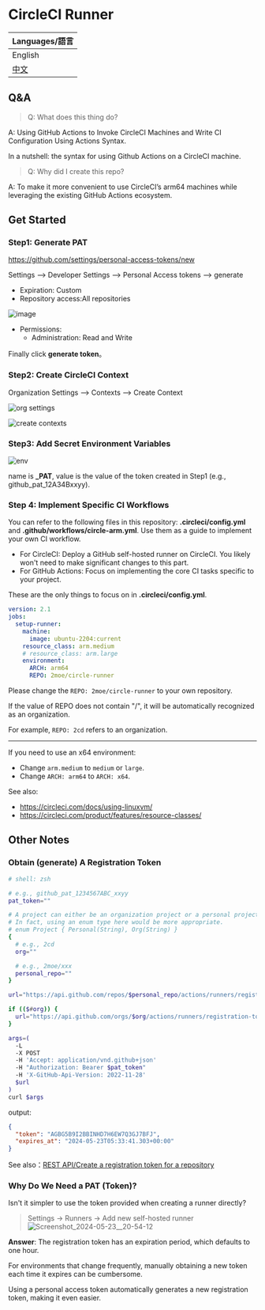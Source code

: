 # CircleCI Runner

| Languages/語言         |
| ---------------------- |
| English                |
| [中文](./Readme-zh.md) |

## Q&A

> Q: What does this thing do?

A:
  Using GitHub Actions to Invoke CircleCI Machines and Write CI Configuration Using Actions Syntax.

  In a nutshell: the syntax for using Github Actions on a CircleCI machine.

> Q: Why did I create this repo?

A: To make it more convenient to use CircleCI’s arm64 machines while leveraging the existing GitHub Actions ecosystem.

## Get Started

### Step1: Generate PAT

<https://github.com/settings/personal-access-tokens/new>

Settings --> Developer Settings --> Personal Access tokens --> generate

- Expiration: Custom
- Repository access:All repositories

![image](https://github.com/2moe/circle-runner/assets/25324935/201ad663-050f-4b40-8d12-f0e8c5cf765e)

- Permissions:
  - Administration: Read and Write

Finally click **generate token**。

### Step2: Create CircleCI Context

Organization Settings --> Contexts --> Create Context

![org settings](https://github.com/2moe/circle-runner/assets/25324935/4c6ae216-9383-4f71-9233-ea8838279788)

![create contexts](https://github.com/2moe/circle-runner/assets/25324935/2fb7020a-5d17-4f3a-b80a-baf6437156e4)

### Step3: Add Secret Environment Variables

![env](https://github.com/2moe/circle-runner/assets/25324935/cf5c688c-3a12-4268-a452-8386fae45007)

name is **_PAT**, value is the value of the token created in Step1 (e.g., github_pat_12A34Bxxyy).

### Step 4: Implement Specific CI Workflows

You can refer to the following files in this repository: **.circleci/config.yml** and **.github/workflows/circle-arm.yml**. Use them as a guide to implement your own CI workflow.

- For CircleCI: Deploy a GitHub self-hosted runner on CircleCI. You likely won't need to make significant changes to this part.
- For GitHub Actions: Focus on implementing the core CI tasks specific to your project.

These are the only things to focus on in **.circleci/config.yml**.

```yaml
version: 2.1
jobs:
  setup-runner:
    machine:
      image: ubuntu-2204:current
    resource_class: arm.medium
    # resource_class: arm.large
    environment:
      ARCH: arm64
      REPO: 2moe/circle-runner
```

Please change the `REPO: 2moe/circle-runner` to your own repository.

If the value of REPO does not contain "/", it will be automatically recognized as an organization.

For example, `REPO: 2cd` refers to an organization.

---

If you need to use an x64 environment:

- Change `arm.medium` to `medium` or `large`.
- Change `ARCH: arm64` to `ARCH: x64`.

See also:

- <https://circleci.com/docs/using-linuxvm/>
- <https://circleci.com/product/features/resource-classes/>

## Other Notes

### Obtain (generate) A Registration Token

```zsh
# shell: zsh

# e.g., github_pat_1234567ABC_xxyy
pat_token=""

# A project can either be an organization project or a personal project.
# In fact, using an enum type here would be more appropriate.
# enum Project { Personal(String), Org(String) }
{
  # e.g., 2cd
  org=""

  # e.g., 2moe/xxx
  personal_repo=""
}

url="https://api.github.com/repos/$personal_repo/actions/runners/registration-token"

if (($#org)) {
  url="https://api.github.com/orgs/$org/actions/runners/registration-token"
}

args=(
  -L
  -X POST
  -H 'Accept: application/vnd.github+json'
  -H "Authorization: Bearer $pat_token"
  -H 'X-GitHub-Api-Version: 2022-11-28'
  $url
)
curl $args
```

output:

```json
{
  "token": "AGBG5B9I2BBINHD7H6EW7Q3GJ7BFJ",
  "expires_at": "2024-05-23T05:33:41.303+00:00"
}
```

See also：[REST API/Create a registration token for a repository](https://docs.github.com/en/rest/actions/self-hosted-runners?apiVersion=2022-11-28#create-a-registration-token-for-a-repository)

### Why Do We Need a PAT (Token)?

Isn't it simpler to use the token provided when creating a runner directly?

> Settings → Runners → Add new self-hosted runner
![Screenshot_2024-05-23__20-54-12](https://github.com/2moe/circle-runner/assets/25324935/b6298ff6-395c-407a-a71d-44ded967fb95)

**Answer**: The registration token has an expiration period, which defaults to one hour.

For environments that change frequently, manually obtaining a new token each time it expires can be cumbersome.

Using a personal access token automatically generates a new registration token, making it even easier.
